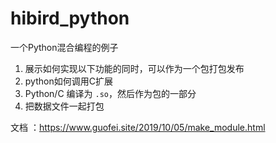 # hibird_python
一个Python混合编程的例子
1. 展示如何实现以下功能的同时，可以作为一个包打包发布
2. python如何调用C扩展
3. Python/C 编译为 `.so`，然后作为包的一部分
4. 把数据文件一起打包

文档 ：https://www.guofei.site/2019/10/05/make_module.html